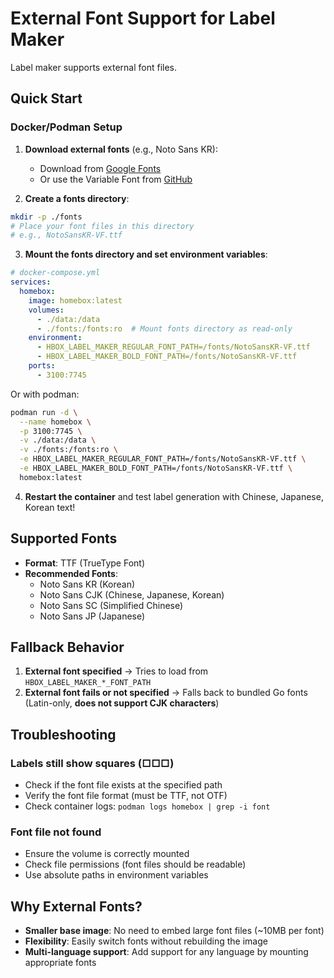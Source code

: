 # External Font Support for Label Maker

Label maker supports external font files.

## Quick Start

### Docker/Podman Setup

1. **Download external fonts** (e.g., Noto Sans KR):
   - Download from [Google Fonts](https://fonts.google.com/noto/specimen/Noto+Sans+KR)
   - Or use the Variable Font from [GitHub](https://github.com/notofonts/noto-cjk)

2. **Create a fonts directory**:
```bash
mkdir -p ./fonts
# Place your font files in this directory
# e.g., NotoSansKR-VF.ttf
```

3. **Mount the fonts directory and set environment variables**:
```yaml
# docker-compose.yml
services:
  homebox:
    image: homebox:latest
    volumes:
      - ./data:/data
      - ./fonts:/fonts:ro  # Mount fonts directory as read-only
    environment:
      - HBOX_LABEL_MAKER_REGULAR_FONT_PATH=/fonts/NotoSansKR-VF.ttf
      - HBOX_LABEL_MAKER_BOLD_FONT_PATH=/fonts/NotoSansKR-VF.ttf
    ports:
      - 3100:7745
```

Or with podman:
```bash
podman run -d \
  --name homebox \
  -p 3100:7745 \
  -v ./data:/data \
  -v ./fonts:/fonts:ro \
  -e HBOX_LABEL_MAKER_REGULAR_FONT_PATH=/fonts/NotoSansKR-VF.ttf \
  -e HBOX_LABEL_MAKER_BOLD_FONT_PATH=/fonts/NotoSansKR-VF.ttf \
  homebox:latest
```

4. **Restart the container** and test label generation with Chinese, Japanese, Korean text!

## Supported Fonts

- **Format**: TTF (TrueType Font)
- **Recommended Fonts**:
  - Noto Sans KR (Korean)
  - Noto Sans CJK (Chinese, Japanese, Korean)
  - Noto Sans SC (Simplified Chinese)
  - Noto Sans JP (Japanese)

## Fallback Behavior

1. **External font specified** → Tries to load from `HBOX_LABEL_MAKER_*_FONT_PATH`
2. **External font fails or not specified** → Falls back to bundled Go fonts (Latin-only, **does not support CJK characters**)

## Troubleshooting

### Labels still show squares (□□□)
- Check if the font file exists at the specified path
- Verify the font file format (must be TTF, not OTF)
- Check container logs: `podman logs homebox | grep -i font`

### Font file not found
- Ensure the volume is correctly mounted
- Check file permissions (font files should be readable)
- Use absolute paths in environment variables

## Why External Fonts?

- **Smaller base image**: No need to embed large font files (~10MB per font)
- **Flexibility**: Easily switch fonts without rebuilding the image
- **Multi-language support**: Add support for any language by mounting appropriate fonts
